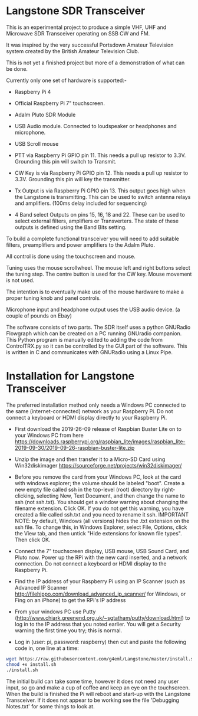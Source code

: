 # Langstone SDR Transceiver

This is an experimental project to produce a simple VHF, UHF and Microwave SDR Transceiver operating on SSB CW and FM.

It was inspired by the very successful Portsdown Amateur Television system created by the British Amateur Television Club.

This is not yet a finished project but more of a demonstration of what can be done. 

Currently only one set of hardware is supported:-

- Raspberry Pi 4

- Official Raspberry Pi 7" touchscreen.

- Adalm Pluto SDR Module

- USB Audio module. Connected to loudspeaker or headphones and microphone. 
 
- USB Scroll mouse

- PTT via Raspberry Pi GPIO pin 11. This needs a pull up resistor to 3.3V. Grounding this pin will switch to Transmit.

- CW Key is via Raspberry Pi GPIO pin 12. This needs a pull up resistor to 3.3V. Grounding this pin will key the transmitter. 

- Tx Output is via Raspberry Pi GPIO pin 13. This output goes high when the Langstone is transmitting. This can be used to switch antenna relays and amplifiers. (100ms delay included for sequencing)

- 4 Band select Outputs on pins 15, 16, 18 and 22. These can be used to select external filters, amplifiers or Transverters. The state of these outputs is defined using the Band Bits setting. 

To build a complete functional transceiver you will need to add suitable filters, preamplifiers and power amplifiers to the Adalm Pluto. 

All control is done using the touchscreen and mouse.

Tuning uses the mouse scrollwheel. The mouse left and right buttons select the tuning step. The centre button is used for the CW key.  Mouse movement is not used.

The intention is to eventually make use of the mouse hardware to make a proper tuning knob and panel controls. 

Microphone input and headphone output uses the USB audio device. (a couple of pounds on Ebay)

The software consists of two parts. The SDR itself uses a python GNURadio Flowgraph which can be created on a PC running GNUradio companion. This Python program is manually edited to adding the code from ControlTRX.py so it can be controlled by the GUI part of the software. This is written in C and communicates with GNURadio using a Linux Pipe. 



# Installation for Langstone Transceiver

The preferred installation method only needs a Windows PC connected to the same (internet-connected) network as your Raspberry Pi.  Do not connect a keyboard or HDMI display directly to your Raspberry Pi.

- First download the 2019-26-09 release of Raspbian Buster Lite on to your Windows PC from here  https://downloads.raspberrypi.org/raspbian_lite/images/raspbian_lite-2019-09-30/2019-09-26-raspbian-buster-lite.zip

- Unzip the image and then transfer it to a Micro-SD Card using Win32diskimager https://sourceforge.net/projects/win32diskimager/

- Before you remove the card from your Windows PC, look at the card with windows explorer; the volume should be labeled "boot".  Create a new empty file called ssh in the top-level (root) directory by right-clicking, selecting New, Text Document, and then change the name to ssh (not ssh.txt).  You should get a window warning about changing the filename extension.  Click OK.  If you do not get this warning, you have created a file called ssh.txt and you need to rename it ssh.  IMPORTANT NOTE: by default, Windows (all versions) hides the .txt extension on the ssh file.  To change this, in Windows Explorer, select File, Options, click the View tab, and then untick "Hide extensions for known file types". Then click OK.

- Connect the 7" touchscreen display, USB mouse, USB Sound Card, and Pluto now.   Power up the RPi with the new card inserted, and a network connection.  Do not connect a keyboard or HDMI display to the Raspberry Pi. 

- Find the IP address of your Raspberry Pi using an IP Scanner (such as Advanced IP Scanner http://filehippo.com/download_advanced_ip_scanner/ for Windows, or Fing on an iPhone) to get the RPi's IP address 

- From your windows PC use Putty (http://www.chiark.greenend.org.uk/~sgtatham/putty/download.html) to log in to the IP address that you noted earlier.  You will get a Security warning the first time you try; this is normal.

- Log in (user: pi, password: raspberry) then cut and paste the following code in, one line at a time:

```sh
wget https://raw.githubusercontent.com/g4eml/Langstone/master/install.sh
chmod +x install.sh
./install.sh
```

The initial build can take some time, however it does not need any user input, so go and make a cup of coffee and keep an eye on the touchscreen.  When the build is finished the Pi will reboot and start-up with the Langstone Transceiver. If it does not appear to be working see the file 'Debugging Notes.txt' for some things to look at.


